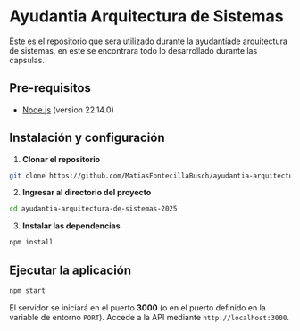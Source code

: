 # Ayudantia Arquitectura de Sistemas
Este es el repositorio que sera utilizado durante la  ayudantíade arquitectura de sistemas, en este se encontrara todo lo desarrollado durante las capsulas.

## Pre-requisitos
- [Node.js](https://nodejs.org/es/) (version 22.14.0)

## Instalación y configuración

1. **Clonar el repositorio**
```bash
git clone https://github.com/MatiasFontecillaBusch/ayudantia-arquitectura-de-sistemas-2025.git
```

2. **Ingresar al directorio del proyecto**
```bash
cd ayudantia-arquitectura-de-sistemas-2025
```

3. **Instalar las dependencias**
```bash
npm install
```
## Ejecutar la aplicación
```bash
npm start
```
El servidor se iniciará en el puerto **3000** (o en el puerto definido en la variable de entorno `PORT`). Accede a la API mediante `http://localhost:3000`.